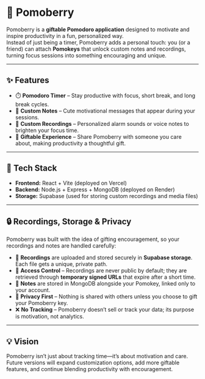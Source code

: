 # 🍓 Pomoberry

Pomoberry is a **giftable Pomodoro application** designed to motivate and inspire productivity in a fun, personalized way.  
Instead of just being a timer, Pomoberry adds a personal touch: you (or a friend) can attach **Pomokeys** that unlock custom notes and recordings, turning focus sessions into something encouraging and unique.

---

## ✨ Features
- ⏱️ **Pomodoro Timer** – Stay productive with focus, short break, and long break cycles.  
- 💌 **Custom Notes** – Cute motivational messages that appear during your sessions.  
- 🎵 **Custom Recordings** – Personalized alarm sounds or voice notes to brighten your focus time.  
- 🎁 **Giftable Experience** – Share Pomoberry with someone you care about, making productivity a thoughtful gift.  

---

## 🚀 Tech Stack
- **Frontend:** React + Vite (deployed on Vercel)  
- **Backend:** Node.js + Express + MongoDB (deployed on Render)  
- **Storage:** Supabase (used for storing custom recordings and media files)  

---

## 🔒 Recordings, Storage & Privacy
Pomoberry was built with the idea of gifting encouragement, so your recordings and notes are handled carefully:  
- 🎵 **Recordings** are uploaded and stored securely in **Supabase storage**. Each file gets a unique, private path.  
- 🔑 **Access Control** – Recordings are never public by default; they are retrieved through **temporary signed URLs** that expire after a short time.  
- 📝 **Notes** are stored in MongoDB alongside your Pomokey, linked only to your account.  
- 🔐 **Privacy First** – Nothing is shared with others unless you choose to gift your Pomoberry key.  
- ❌ **No Tracking** – Pomoberry doesn’t sell or track your data; its purpose is motivation, not analytics.  

---

## 💡 Vision
Pomoberry isn’t just about tracking time—it’s about motivation and care.  
Future versions will expand customization options, add more giftable features, and continue blending productivity with encouragement.
